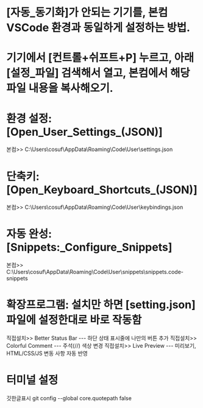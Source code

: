 #	[자동_동기화]가 안되는 기기를, 본컴 VSCode 환경과 동일하게 설정하는 방법.
#	기기에서 [컨트롤+쉬프트+P] 누르고, 아래 [설정_파일] 검색해서 열고, 본컴에서 해당 파일 내용을 복사해오기.

#	환경 설정:	[Open_User_Settings_(JSON)]
본컴>>	C:\Users\cosuf\AppData\Roaming\Code\User\settings.json

#	단축키:		[Open_Keyboard_Shortcuts_(JSON)]
본컴>>	C:\Users\cosuf\AppData\Roaming\Code\User\keybindings.json

#	자동 완성:	[Snippets:_Configure_Snippets]
본컴>>	C:\Users\cosuf\AppData\Roaming\Code\User\snippets\snippets.code-snippets

#	확장프로그램:	설치만 하면 [setting.json] 파일에 설정한대로 바로 작동함
직접설치>>	Better Status Bar	---	하단 상태 표시줄에 나만의 버튼 추가
직접설치>>	Colorful Comment	---	주석(//) 색상 변경
직접설치>>	Live Preview	    ---	미리보기, HTML/CSS/JS 변동 사항 자동 반영

#	 터미널 설정
깃한글표시		git config --global core.quotepath false
